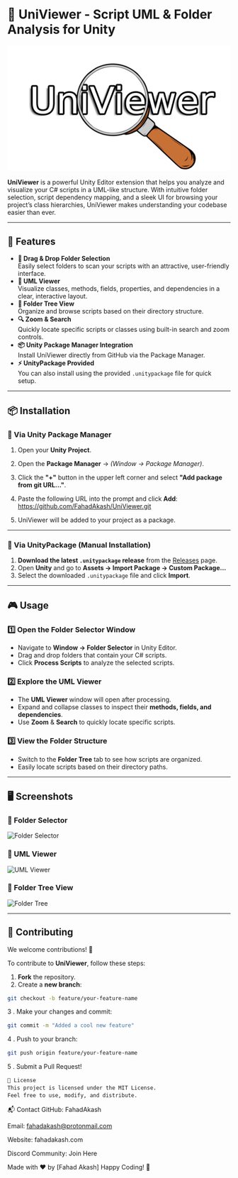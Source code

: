 # 🎯 UniViewer - Script UML & Folder Analysis for Unity

![UniViewer Logo](https://github.com/FahadAkash/UniViwer/blob/main/Files/UMLViwer.png)

**UniViewer** is a powerful Unity Editor extension that helps you analyze and visualize your C# scripts in a UML-like structure. With intuitive folder selection, script dependency mapping, and a sleek UI for browsing your project’s class hierarchies, UniViewer makes understanding your codebase easier than ever.

---

## 🚀 Features

- **📂 Drag & Drop Folder Selection**  
  Easily select folders to scan your scripts with an attractive, user-friendly interface.
- **📝 UML Viewer**  
  Visualize classes, methods, fields, properties, and dependencies in a clear, interactive layout.
- **📁 Folder Tree View**  
  Organize and browse scripts based on their directory structure.
- **🔍 Zoom & Search**  
  Quickly locate specific scripts or classes using built-in search and zoom controls.
- **📦 Unity Package Manager Integration**  
  Install UniViewer directly from GitHub via the Package Manager.
- **⚡ UnityPackage Provided**  
  You can also install using the provided `.unitypackage` file for quick setup.

---

## 📦 Installation

### 📌 Via Unity Package Manager

1. Open your **Unity Project**.
2. Open the **Package Manager** → *(Window → Package Manager)*.
3. Click the **"+"** button in the upper left corner and select **"Add package from git URL..."**.
4. Paste the following URL into the prompt and click **Add**:
https://github.com/FahadAkash/UniViewer.git


5. UniViewer will be added to your project as a package.

---

### 📌 Via UnityPackage (Manual Installation)

1. **Download the latest `.unitypackage` release** from the [Releases](https://github.com/FahadAkash/UniViewer/releases) page.
2. Open **Unity** and go to **Assets → Import Package → Custom Package...**
3. Select the downloaded `.unitypackage` file and click **Import**.

---

## 🎮 Usage

### 1️⃣ Open the Folder Selector Window

- Navigate to **Window → Folder Selector** in Unity Editor.
- Drag and drop folders that contain your C# scripts.
- Click **Process Scripts** to analyze the selected scripts.

### 2️⃣ Explore the UML Viewer

- The **UML Viewer** window will open after processing.
- Expand and collapse classes to inspect their **methods, fields, and dependencies**.
- Use **Zoom** & **Search** to quickly locate specific scripts.

### 3️⃣ View the Folder Structure

- Switch to the **Folder Tree** tab to see how scripts are organized.
- Easily locate scripts based on their directory paths.

---

## 🖥️ Screenshots

### 📌 Folder Selector
![Folder Selector](https://your-image-url.com/folder-selector.png)

### 📌 UML Viewer
![UML Viewer](https://your-image-url.com/uml-viewer.png)

### 📌 Folder Tree View
![Folder Tree](https://your-image-url.com/folder-tree.png)

---

## 🤝 Contributing

We welcome contributions! 🎉  

To contribute to **UniViewer**, follow these steps:

1. **Fork** the repository.
2. Create a **new branch**:  
```sh
git checkout -b feature/your-feature-name
```
3 . Make your changes and commit:
```sh
git commit -m "Added a cool new feature"
 ```
4 . Push to your branch: 
```sh
git push origin feature/your-feature-name
 ```
5 . Submit a Pull Request!
```sh
📜 License
This project is licensed under the MIT License.
Feel free to use, modify, and distribute.
```
📬 Contact
GitHub: FahadAkash

Email: fahadakash@protonmail.com

Website: fahadakash.com

Discord Community: Join Here

Made with ❤️ by [Fahad Akash]
Happy Coding! 🚀



 

